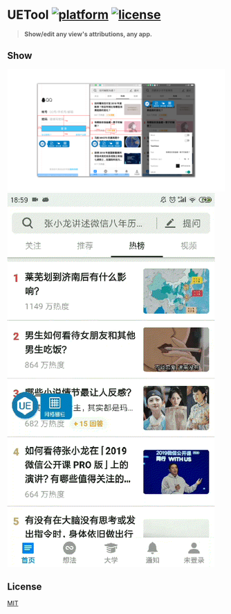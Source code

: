 UETool [![platform](https://img.shields.io/badge/platform-android-brightgreen.svg)](https://developer.android.com/index.html) [![license](https://img.shields.io/badge/license-MIT-green.svg)](https://github.com/eleme/UETool/blob/master/LICENSE)
======

>**Show/edit any view's attributions, any app.**
## Show
![UEMeasureTool](pic/1.png)
![UEMeasureTool](pic/2.gif)


## License

[MIT](http://opensource.org/licenses/MIT)
